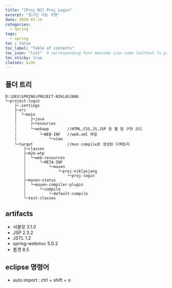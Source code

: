 ```yaml
---
title: "[Proj NJ] Proj Login"
excerpt: "로그인 기능 구현"
date: 2020-07-14
categories:
  - Spring
tags:
  - spring
toc : false
toc_label: "Table of contents"
toc_icon: "list"  # corresponding Font Awesome icon name (without fa prefix)
toc_sticky: true
classes: wide
---
```


## 폴더 트리

```
D:\DEV\SPRING\PROJECT-NIKLASJANG
└─project-login
    ├─.settings
    ├─src
    │  └─main
    │      ├─java
    │      ├─resources     
    │      └─webapp        //HTML,CSS,JS,JSP 등 웹 앱 구현 코드
    │          └─WEB-INF   //web.xml 파일
    │              └─view
    └─target               //mvn compile로 생성된 디렉토리
        ├─classes
        ├─m2e-wtp
        │  └─web-resources
        │      └─META-INF
        │          └─maven
        │              └─proj-niklasjang
        │                  └─proj-login
        ├─maven-status
        │  └─maven-compiler-plugin
        │      └─compile
        │          └─default-compile
        └─test-classes
```

## artifacts

- 서블릿 3.1.0
- JSP 2.3.2
- JSTL 1.2
- spring-webmvc 5.0.2
- 톰캣 8.5

## eclipse 명령어 

- auto import : ctrl + shift + o
